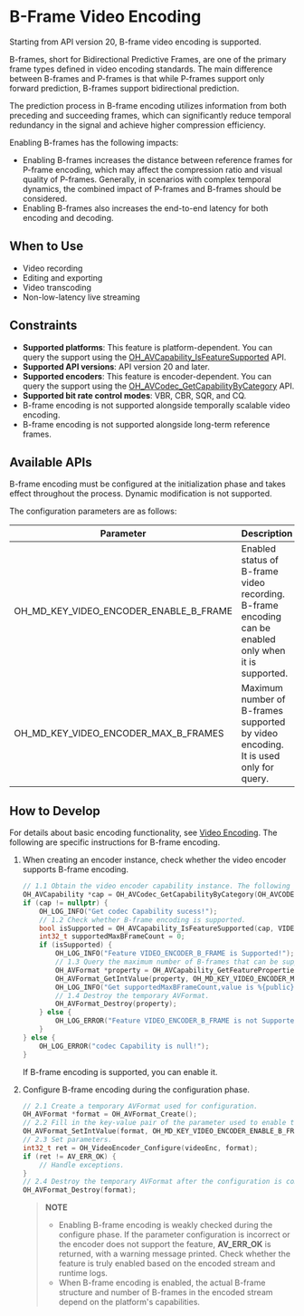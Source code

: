 # B-Frame Video Encoding

<!--Kit: AVCodec Kit-->
<!--Subsystem: Multimedia-->
<!--Owner: @jiangfan56-->
<!--Designer: @dpy2650--->
<!--Tester: @cyakee-->
<!--Adviser: @zengyawen-->

Starting from API version 20, B-frame video encoding is supported.

B-frames, short for Bidirectional Predictive Frames, are one of the primary frame types defined in video encoding standards. The main difference between B-frames and P-frames is that while P-frames support only forward prediction, B-frames support bidirectional prediction.

The prediction process in B-frame encoding utilizes information from both preceding and succeeding frames, which can significantly reduce temporal redundancy in the signal and achieve higher compression efficiency.

Enabling B-frames has the following impacts:
- Enabling B-frames increases the distance between reference frames for P-frame encoding, which may affect the compression ratio and visual quality of P-frames. Generally, in scenarios with complex temporal dynamics, the combined impact of P-frames and B-frames should be considered.
- Enabling B-frames also increases the end-to-end latency for both encoding and decoding.

## When to Use

- Video recording
- Editing and exporting
- Video transcoding
- Non-low-latency live streaming

## Constraints

- **Supported platforms**: This feature is platform-dependent. You can query the support using the [OH_AVCapability_IsFeatureSupported](../../reference/apis-avcodec-kit/_a_v_capability.md#oh_avcapability_isfeaturesupported) API.
- **Supported API versions**: API version 20 and later.
- **Supported encoders**: This feature is encoder-dependent. You can query the support using the [OH_AVCodec_GetCapabilityByCategory](../../reference/apis-avcodec-kit/_a_v_capability.md#oh_avcodec_getcapabilitybycategory) API.
- **Supported bit rate control modes**: VBR, CBR, SQR, and CQ.
- B-frame encoding is not supported alongside temporally scalable video encoding.
- B-frame encoding is not supported alongside long-term reference frames.

## Available APIs

B-frame encoding must be configured at the initialization phase and takes effect throughout the process. Dynamic modification is not supported.

The configuration parameters are as follows:

|Parameter|Description|Format|
|------- |------- |------- |
|OH_MD_KEY_VIDEO_ENCODER_ENABLE_B_FRAME |Enabled status of B-frame video recording.<br>B-frame encoding can be enabled only when it is supported.|int |
|OH_MD_KEY_VIDEO_ENCODER_MAX_B_FRAMES |Maximum number of B-frames supported by video encoding.<br>It is used only for query.|int |

## How to Develop

For details about basic encoding functionality, see [Video Encoding](video-encoding.md). The following are specific instructions for B-frame encoding.

1. When creating an encoder instance, check whether the video encoder supports B-frame encoding.

    ```c++
    // 1.1 Obtain the video encoder capability instance. The following uses H.265 as an example.
    OH_AVCapability *cap = OH_AVCodec_GetCapabilityByCategory(OH_AVCODEC_MIMETYPE_VIDEO_HEVC, true, HARDWARE);
    if (cap != nullptr) {
        OH_LOG_INFO("Get codec Capability sucess!");
        // 1.2 Check whether B-frame encoding is supported.
        bool isSupported = OH_AVCapability_IsFeatureSupported(cap, VIDEO_ENCODER_B_FRAME);
        int32_t supportedMaxBFrameCount = 0;
        if (isSupported) {
            OH_LOG_INFO("Feature VIDEO_ENCODER_B_FRAME is Supported!");
            // 1.3 Query the maximum number of B-frames that can be supported.
            OH_AVFormat *property = OH_AVCapability_GetFeatureProperties(cap, VIDEO_ENCODER_B_FRAME);
            OH_AVFormat_GetIntValue(property, OH_MD_KEY_VIDEO_ENCODER_MAX_B_FRAMES, &supportedMaxBFrameCount);
            OH_LOG_INFO("Get supportedMaxBFrameCount,value is %{public}d!", supportedMaxBFrameCount);
            // 1.4 Destroy the temporary AVFormat.
            OH_AVFormat_Destroy(property);
        } else {
            OH_LOG_ERROR("Feature VIDEO_ENCODER_B_FRAME is not Supported!");
        }
    } else {
        OH_LOG_ERROR("codec Capability is null!");
    }
    ```

    If B-frame encoding is supported, you can enable it.

2. Configure B-frame encoding during the configuration phase.

    ```c++
    // 2.1 Create a temporary AVFormat used for configuration.
    OH_AVFormat *format = OH_AVFormat_Create();
    // 2.2 Fill in the key-value pair of the parameter used to enable the feature.
    OH_AVFormat_SetIntValue(format, OH_MD_KEY_VIDEO_ENCODER_ENABLE_B_FRAME, 1);
    // 2.3 Set parameters.
    int32_t ret = OH_VideoEncoder_Configure(videoEnc, format);
    if (ret != AV_ERR_OK) {
        // Handle exceptions.
    }
    // 2.4 Destroy the temporary AVFormat after the configuration is complete.
    OH_AVFormat_Destroy(format);
    ```

    >**NOTE**
    > - Enabling B-frame encoding is weakly checked during the configure phase. If the parameter configuration is incorrect or the encoder does not support the feature, **AV_ERR_OK** is returned, with a warning message printed. Check whether the feature is truly enabled based on the encoded stream and runtime logs.
    > - When B-frame encoding is enabled, the actual B-frame structure and number of B-frames in the encoded stream depend on the platform's capabilities.
    >
